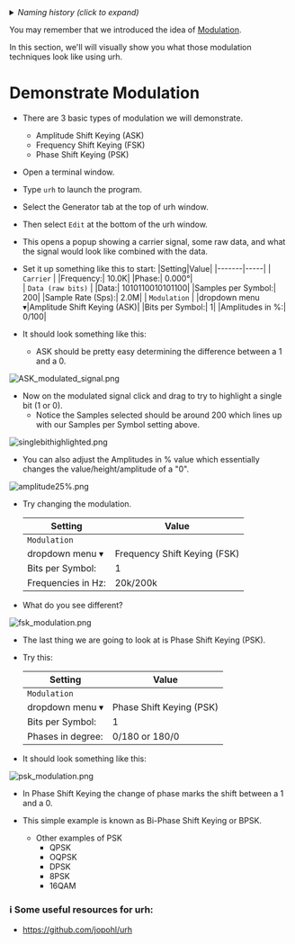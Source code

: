 <details><summary><i>Naming history (click to expand)</i></summary>
<pre>
2023 May 22: 020_Modulation.md
</pre>
</details>

You may remember that we introduced the idea of [Modulation](https://github.com/python-can-define-radio/sdr-course/blob/main/classroom_activities/Ch02_Basics/020_Sample_Rates_Intro.md#what-is-modulation). 

In this section, we'll will visually show you what those modulation techniques look like using urh.


# Demonstrate Modulation

- There are 3 basic types of modulation we will demonstrate.
    - Amplitude Shift Keying (ASK)
    - Frequency Shift Keying (FSK)
    - Phase Shift Keying (PSK)

- Open a terminal window.
  
- Type `urh` to launch the program.
  
- Select the Generator tab at the top of urh window.

- Then select `Edit` at the bottom of the urh window.

- This opens a popup showing a carrier signal, some raw data, and what the signal would look like combined with the data.

- Set it up something like this to start:
  |Setting|Value|
  |-------|-----|
  |    `Carrier`    |
  |Frequency:| 10.0K|
  |Phase:| 0.000°|  
  |    `Data (raw bits)`    |
  |Data:| 1010110010101100|
  |Samples per Symbol:| 200|
  |Sample Rate (Sps):| 2.0M|
  |    `Modulation`    |
  |dropdown menu ▾|Amplitude Shift Keying (ASK)|
  |Bits per Symbol:| 1|
  |Amplitudes in %:| 0/100|

- It should look something like this:
    - ASK should be pretty easy determining the difference between a 1 and a 0.
   
![ASK_modulated_signal.png](https://github.com/python-can-define-radio/sdr-course/blob/main/classroom_activities/Chx_Misc/Images/ASK_modulated_signal.png?raw=true)

- Now on the modulated signal click and drag to try to highlight a single bit (1 or 0).
    - Notice the Samples selected should be around 200 which lines up with our Samples per Symbol setting above.

![singlebithighlighted.png](https://github.com/python-can-define-radio/sdr-course/blob/main/classroom_activities/Chx_Misc/Images/singlebithighlighted.png?raw=true)

- You can also adjust the Amplitudes in % value which essentially changes the value/height/amplitude of a "0".

![amplitude25%.png](https://github.com/python-can-define-radio/sdr-course/blob/main/classroom_activities/Chx_Misc/Images/amplitude25%25.png?raw=true)

- Try changing the modulation.

  |Setting|Value|
  |-------|-----|
  |    `Modulation`    |
  |dropdown menu ▾|Frequency Shift Keying (FSK)|
  |Bits per Symbol:| 1|
  |Frequencies in Hz:|20k/200k|
  
- What do you see different?

![fsk_modulation.png](https://github.com/python-can-define-radio/sdr-course/blob/main/classroom_activities/Chx_Misc/Images/fsk_modulation.png?raw=true)

- The last thing we are going to look at is Phase Shift Keying (PSK).

- Try this:

  |Setting|Value|
  |-------|-----|
  |    `Modulation`    |
  |dropdown menu ▾|Phase Shift Keying (PSK)|
  |Bits per Symbol:| 1|
  |Phases in degree:|0/180 or 180/0|
  
- It should look something like this:
  
![psk_modulation.png](https://github.com/python-can-define-radio/sdr-course/blob/main/classroom_activities/Chx_Misc/Images/psk_modulation.png?raw=true)

- In Phase Shift Keying the change of phase marks the shift between a 1 and a 0.

- This simple example is known as Bi-Phase Shift Keying or BPSK.
    - Other examples of PSK
        - QPSK
        - OQPSK
        - DPSK
        - 8PSK
        - 16QAM

### ℹ️ Some useful resources for urh:

- https://github.com/jopohl/urh
